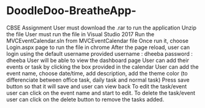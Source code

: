 # DoodleDoo-BreatheApp-
CBSE Assignment
User must download the .rar to run the application
Unzip the file
User must run the file in Visual Studio 2017
Run the MVCEventCalendar.sln from MVCEventCalendar file
Once run it, choose Login.aspx page to run the file in chrome
After the page reload, user can login using the default username provided username : dheeba password : dheeba
User will be able to view the dashboard page
User can add their events or task by clicking the box provided in the calendar
User can add the event name, choose date/time, add description, add the theme color (to differenciate between office task, daily task and normal task)
Press save button so that it will save and user can view back
To edit the task/event user can click on the event name and start to edit.
To delete the task/event user can click on the delete button to remove the tasks added.
